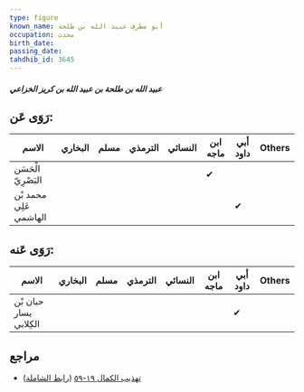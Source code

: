 ```yaml
---
type: figure
known_name: أبو مطرف عبيد الله بن طلحة
occupation: محدث
birth_date:
passing_date:
tahdhib_id: 3645
---
```

##### عبيد الله بن طلحة بن عبيد الله بن كريز الخزاعي

## رَوَى عَن:
| الاسم                  | البخاري | مسلم | الترمذي | النسائي | ابن ماجه | أبي داود | Others |
| ---------------------- | ------- | ---- | ------- | ------- | -------- | -------- | ------ |
| الْحَسَن البَصْرِيّ    |         |      |         |         | ✔        |          |        |
| محمد بْن عَلِي الهاشمي |         |      |         |         |          | ✔        |        |
## رَوَى عَنه:
| الاسم                  | البخاري | مسلم | الترمذي | النسائي | ابن ماجه | أبي داود | Others |
| ---------------------- | ------- | ---- | ------- | ------- | -------- | -------- | ------ |
| حبان بْن يسار الكِلابي |         |      |         |         |          | ✔        |        |
## مراجع
- [تهذيب الكمال ١٩-٥٩](obsidian://open?vault=Tahdhib-al-Kamal&file=Figures/٣٦٤٥-عبيد%20الله%20بن%20طلحة%20بن%20عبيد%20الله%20بن%20كريز%20الخزاعي) ([رابط الشاملة](https://shamela.ws/book/3722/9633))